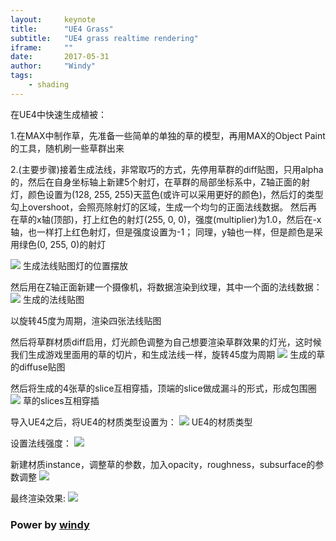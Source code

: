 ```yaml
---
layout:     keynote
title:      "UE4 Grass"
subtitle:   "UE4 grass realtime rendering"
iframe:     ""
date:       2017-05-31
author:     "Windy"
tags:
    - shading
---
```


在UE4中快速生成植被：

1.在MAX中制作草，先准备一些简单的单独的草的模型，再用MAX的Object Paint的工具，随机刷一些草群出来

2.(主要步骤)接着生成法线，非常取巧的方式，先停用草群的diff贴图，只用alpha的，然后在自身坐标轴上新建5个射灯，在草群的局部坐标系中，Z轴正面的射灯，颜色设置为(128, 255, 255)天蓝色(或许可以采用更好的颜色)，然后灯的类型勾上overshoot，会照亮除射灯的区域，生成一个均匀的正面法线数据。 
然后再在草的x轴(顶部)，打上红色的射灯(255, 0, 0)，强度(multiplier)为1.0，然后在-x轴，也一样打上红色射灯，但是强度设置为-1； 
同理，y轴也一样，但是颜色是采用绿色(0, 255, 0)的射灯 

![](http://windypaper.github.io/img/UE4_grass/grass_generate_normal.png)
生成法线贴图灯的位置摆放

然后用在Z轴正面新建一个摄像机，将数据渲染到纹理，其中一个面的法线数据：
![](http://windypaper.github.io/img/UE4_grass/grass_normal_map.png)
生成的法线贴图

以旋转45度为周期，渲染四张法线贴图 

然后将草群材质diff启用，灯光颜色调整为自己想要渲染草群效果的灯光，这时候我们生成游戏里面用的草的切片，和生成法线一样，旋转45度为周期 
![](http://windypaper.github.io/img/UE4_grass/grass_diff.png)
生成的草的diffuse贴图

然后将生成的4张草的slice互相穿插，顶端的slice做成漏斗的形式，形成包围圈
![](http://windypaper.github.io/img/UE4_grass/grass_slices.png)
草的slices互相穿插

导入UE4之后，将UE4的材质类型设置为： 
![](http://windypaper.github.io/img/UE4_grass/UE4_mat_type.png)
UE4的材质类型

设置法线强度： 
![](http://windypaper.github.io/img/UE4_grass/normal_mat.png)

新建材质instance，调整草的参数，加入opacity，roughness，subsurface的参数调整
![](http://windypaper.github.io/img/UE4_grass/UE4_grass_inst_mat.png)

最终渲染效果:
![](http://windypaper.github.io/img/UE4_grass/final_grass.png)

### Power by [windy](http://windypaper.github.io)
